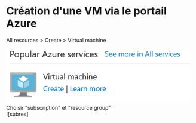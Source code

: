 # Création d'une VM via le portail Azure

All resources > Create > Virtual machine  

![creating a vm](https://github.com/simplon-lanloBaptiste/Brief2_groupe3/blob/main/IMG/creating%20a%20VM.png)  
Choisir "subscription" et "resource group"  
![subres]